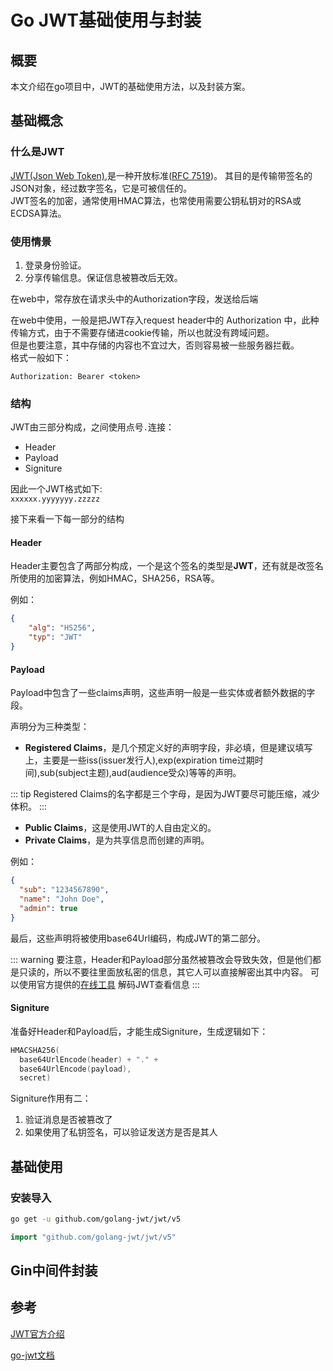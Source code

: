 # Go JWT基础使用与封装

## 概要

本文介绍在go项目中，JWT的基础使用方法，以及封装方案。  

## 基础概念

### 什么是JWT

[JWT(Json Web Token)](https://jwt.io/introduction),是一种开放标准([RFC 7519](https://datatracker.ietf.org/doc/html/rfc7519))。
其目的是传输带签名的JSON对象，经过数字签名，它是可被信任的。  
JWT签名的加密，通常使用HMAC算法，也常使用需要公钥私钥对的RSA或ECDSA算法。


### 使用情景

1. 登录身份验证。
2. 分享传输信息。保证信息被篡改后无效。

在web中，常存放在请求头中的Authorization字段，发送给后端  

在web中使用，一般是把JWT存入request header中的 Authorization 中，此种传输方式，由于不需要存储进cookie传输，所以也就没有跨域问题。  
但是也要注意，其中存储的内容也不宜过大，否则容易被一些服务器拦截。  
格式一般如下：
```
Authorization: Bearer <token>
```



### 结构 

JWT由三部分构成，之间使用点号`.`连接：

* Header
* Payload
* Signiture

因此一个JWT格式如下:  
`xxxxxx.yyyyyyy.zzzzz`  

接下来看一下每一部分的结构  

#### Header

Header主要包含了两部分构成，一个是这个签名的类型是**JWT**，还有就是改签名所使用的加密算法，例如HMAC，SHA256，RSA等。  

例如：

```json
{
    "alg": "HS256",
    "typ": "JWT"
}
```

#### Payload

Payload中包含了一些claims声明，这些声明一般是一些实体或者额外数据的字段。 

声明分为三种类型： 

* **Registered Claims**，是几个预定义好的声明字段，非必填，但是建议填写上，主要是一些iss(issuer发行人),exp(expiration time过期时间),sub(subject主题),aud(audience受众)等等的声明。

::: tip 
Registered Claims的名字都是三个字母，是因为JWT要尽可能压缩，减少体积。
:::

* **Public Claims**，这是使用JWT的人自由定义的。
* **Private Claims**，是为共享信息而创建的声明。

例如：

```json
{
  "sub": "1234567890",
  "name": "John Doe",
  "admin": true
}
```

最后，这些声明将被使用base64Url编码，构成JWT的第二部分。

::: warning
要注意，Header和Payload部分虽然被篡改会导致失效，但是他们都是只读的，所以不要往里面放私密的信息，其它人可以直接解密出其中内容。 
可以使用官方提供的[在线工具](https://jwt.io/#debugger-io) 解码JWT查看信息
:::

#### Signiture

准备好Header和Payload后，才能生成Signiture，生成逻辑如下： 

```go
HMACSHA256(
  base64UrlEncode(header) + "." +
  base64UrlEncode(payload),
  secret)
```

Signiture作用有二： 

1. 验证消息是否被篡改了
2. 如果使用了私钥签名，可以验证发送方是否是其人

## 基础使用

### 安装导入

```sh
go get -u github.com/golang-jwt/jwt/v5
```

```go
import "github.com/golang-jwt/jwt/v5"
```

## Gin中间件封装

## 参考

[JWT官方介绍](https://jwt.io/introduction)

[go-jwt文档](https://pkg.go.dev/github.com/golang-jwt/jwt/v5#example-Parse-Hmac)
